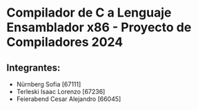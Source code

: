 # Compilador de C a Lenguaje Ensamblador x86 - Proyecto de Compiladores 2024

## Integrantes: 
- Nürnberg Sofia [67111]
- Terleski Isaac Lorenzo [67236]
- Feierabend Cesar Alejandro [66045]
